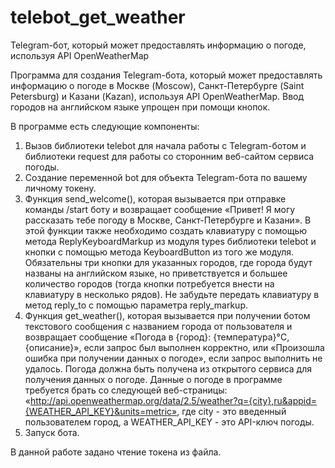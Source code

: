 # telebot_get_weather
Telegram-бот, который может предоставлять информацию о погоде, используя API OpenWeatherMap

Программа для создания Telegram-бота, который может предоставлять информацию о погоде в Москве (Moscow), Санкт-Петербурге (Saint Petersburg) и Казани (Kazan), используя API OpenWeatherMap. Ввод городов на английском языке упрощен при помощи кнопок.

В программе есть следующие компоненты:
1) Вызов библиотеки telebot для начала работы с Telegram-ботом и библиотеки request для работы со сторонним веб-сайтом сервиса погоды.
2) Создание переменной bot для объекта Telegram-бота по вашему личному токену.
3) Функция send_welcome(), которая вызывается при отправке команды /start боту и возвращает сообщение «Привет! Я могу рассказать тебе погоду в Москве, Санкт-Петербурге и Казани». В этой функции также необходимо создать клавиатуру с помощью метода ReplyKeyboardMarkup из модуля types библиотеки telebot и кнопки с помощью метода KeyboardButton из того же модуля. Обязательны три кнопки для указанных городов, где города будут названы на английском языке, но приветствуется и большее количество городов (тогда кнопки потребуется внести на клавиатуру в несколько рядов). Не забудьте передать клавиатуру в метод reply_to с помощью параметра reply_markup.
4) Функция get_weather(), которая вызывается при получении ботом текстового сообщения с названием города от пользователя и возвращает сообщение «Погода в {город}: {температура}°C, {описание}», если запрос был выполнен корректно, или «Произошла ошибка при получении данных о погоде», если запрос выполнить не удалось. Погода должна быть получена из открытого сервиса для получения данных о погоде. Данные о погоде в программе требуется брать со следующей веб-страницы: «http://api.openweathermap.org/data/2.5/weather?q={city},ru&appid={WEATHER_API_KEY}&units=metric», где city - это введенный пользователем город, а WEATHER_API_KEY - это API-ключ погоды.
5) Запуск бота.

В данной работе задано чтение токена из файла.
